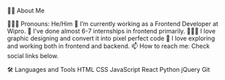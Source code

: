 👩‍💻 About Me

👩🏻‍💻 Pronouns: He/Him
💼 I’m currently working as a Frontend Developer at Wipro.
🎒 I've done almost 6-7 internships in frontend primarily.
👩🏻‍🏫 I love graphic designing and convert it into pixel perfect code
🧭 I love exploring and working both in frontend and backend.
📫 How to reach me: Check social links below.


🛠️ Languages and Tools
HTML  CSS  JavaScript  React  Python  jQuery  Git

<!---
Srihari3601/Srihari3601 is a ✨ special ✨ repository because its `README.md` (this file) appears on your GitHub profile.
You can click the Preview link to take a look at your changes.
--->

